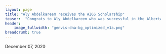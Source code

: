 ```yaml
---
layout: page
title: "Aly Abdelkareem receives the AIGS Scholarship"
teaser:  "Congrats to Aly Abdelkareem who was successful in the Alberta Innovates Graduate Student Scholarship for Data-enabled Innovation Competition!"
header:
    image_fullwidth: "genvis-dna-bg_optimized_v1a.png"
breadcrumb: true
---
```

December 07, 2020

